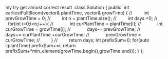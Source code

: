 my try get almost correct result
​
class Solution {
public:
int earliestFullBloom(vector<int>& plantTime, vector<int>& growTime) {
//         int prevGrowTime = 0;
//         int n = plantTime.size();
//         int days =0;
//         for(int i=0;i<n;i++){
//             int curPlantTime = plantTime[i];
//             int curGrowTime = growTime[i];
//             days-= prevGrowTime;
//             days+= curPlantTime +curGrowTime;
//             prevGrowTime = curGrowTime;
//         }
//         return days;
int prefixSum=0;
for(auto i:plantTime) prefixSum+=i;
return prefixSum+*min_element(growTime.begin(),growTime.end());
}
};